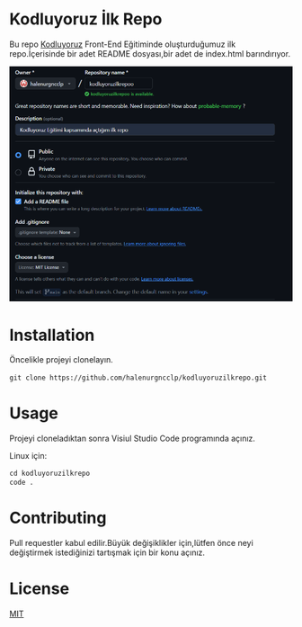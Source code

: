 # Kodluyoruz İlk Repo
Bu repo [Kodluyoruz](https://www.kodluyoruz.org) Front-End Eğitiminde oluşturduğumuz ilk repo.İçerisinde bir adet 
README dosyası,bir adet de index.html barındırıyor.

![github](Github.PNG)

# Installation
Öncelikle projeyi clonelayın.

`git clone https://github.com/halenurgncclp/kodluyoruzilkrepo.git`

# Usage
 Projeyi cloneladıktan sonra Visiul Studio Code programında açınız.

Linux için:

```linux
cd kodluyoruzilkrepo
code .
```

# Contributing

Pull requestler kabul edilir.Büyük değişiklikler için,lütfen önce neyi değiştirmek istediğinizi tartışmak için bir konu açınız.

# License
[ MIT ]( https://link-url-here.org/ ) 